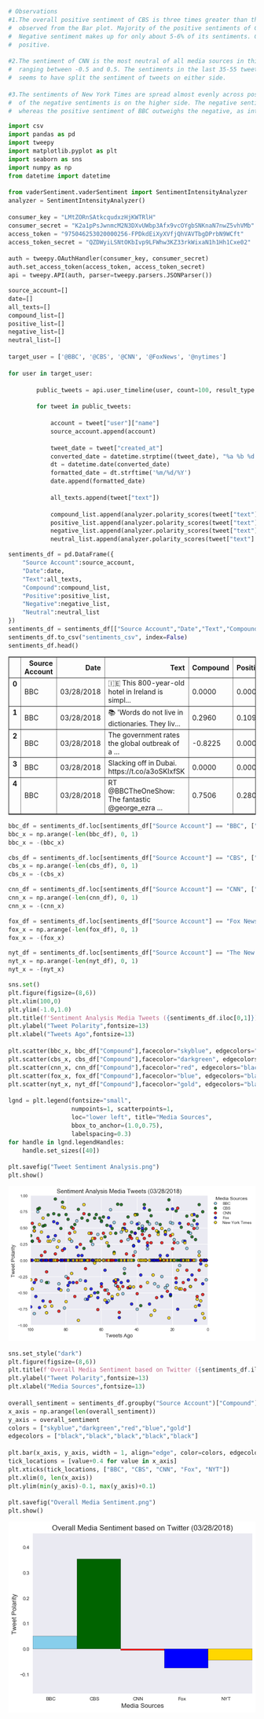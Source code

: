 

```python
# Observations
#1.The overall positive sentiment of CBS is three times greater than that of the next most positive sentiment, BBC, as 
#  observed from the Bar plot. Majority of the positive sentiments of CBS have polarities in the 0.50 - 1.00 range. 
#  Negative sentiment makes up for only about 5-6% of its sentiments. CBS singularly makes the entire dataset look more 
#  positive.

#2.The sentiment of CNN is the most neutral of all media sources in this dataset. More than 75% of the sentiments have polarities
#  ranging between -0.5 and 0.5. The sentiments in the last 35-55 tweets show a polrizing effect, possibly from an event that 
#  seems to have split the sentiment of tweets on either side. 

#3.The sentiments of New York Times are spread almost evenly across positive, negative and neutral; although the polarity of
#  of the negative sentiments is on the higher side. The negative sentiment of Fox news outweighs the positive,  
#  whereas the positive sentiment of BBC outweighs the negative, as interpreted from the Scatter plot. 
```


```python
import csv
import pandas as pd
import tweepy
import matplotlib.pyplot as plt
import seaborn as sns
import numpy as np
from datetime import datetime

from vaderSentiment.vaderSentiment import SentimentIntensityAnalyzer
analyzer = SentimentIntensityAnalyzer()

consumer_key = "LMtZORnSAtkcqudxzHjKWTRlH"
consumer_secret = "K2a1pPsJwnmcM2N3DXvUWbp3Afx9vcOYgbSNKnaN7nwZ5vhVMb"
access_token = "975046253020000256-FPDkdEiXyXVfjQhVAVTbgDPrbN9WCft"
access_token_secret = "QZDWyiLSNtOKbIvp9LFWhw3KZ33rkWixaN1h1Hh1Cxe02"

auth = tweepy.OAuthHandler(consumer_key, consumer_secret)
auth.set_access_token(access_token, access_token_secret)
api = tweepy.API(auth, parser=tweepy.parsers.JSONParser())
```


```python
source_account=[]
date=[]
all_texts=[]
compound_list=[]
positive_list=[]
negative_list=[]
neutral_list=[]

target_user = ['@BBC', '@CBS', '@CNN', '@FoxNews', '@nytimes']
        
for user in target_user:
        
        public_tweets = api.user_timeline(user, count=100, result_type ="recent")        
    
        for tweet in public_tweets:
       
            account = tweet["user"]["name"]
            source_account.append(account)
            
            tweet_date = tweet["created_at"]
            converted_date = datetime.strptime((tweet_date), "%a %b %d %H:%M:%S %z %Y")
            dt = datetime.date(converted_date)
            formatted_date = dt.strftime('%m/%d/%Y')
            date.append(formatted_date)
        
            all_texts.append(tweet["text"])
        
            compound_list.append(analyzer.polarity_scores(tweet["text"])["compound"])
            positive_list.append(analyzer.polarity_scores(tweet["text"])["pos"])
            negative_list.append(analyzer.polarity_scores(tweet["text"])["neg"])
            neutral_list.append(analyzer.polarity_scores(tweet["text"] )["neu"])    
```


```python
sentiments_df = pd.DataFrame({
    "Source Account":source_account,
    "Date":date,
    "Text":all_texts,
    "Compound":compound_list,
    "Positive":positive_list,
    "Negative":negative_list,
    "Neutral":neutral_list
})
sentiments_df = sentiments_df[["Source Account","Date","Text","Compound","Positive","Negative","Neutral"]]
sentiments_df.to_csv("sentiments_csv", index=False)
sentiments_df.head()
```




<div>
<style>
    .dataframe thead tr:only-child th {
        text-align: right;
    }

    .dataframe thead th {
        text-align: left;
    }

    .dataframe tbody tr th {
        vertical-align: top;
    }
</style>
<table border="1" class="dataframe">
  <thead>
    <tr style="text-align: right;">
      <th></th>
      <th>Source Account</th>
      <th>Date</th>
      <th>Text</th>
      <th>Compound</th>
      <th>Positive</th>
      <th>Negative</th>
      <th>Neutral</th>
    </tr>
  </thead>
  <tbody>
    <tr>
      <th>0</th>
      <td>BBC</td>
      <td>03/28/2018</td>
      <td>🇮🇪 This 800-year-old hotel in Ireland is simpl...</td>
      <td>0.0000</td>
      <td>0.000</td>
      <td>0.000</td>
      <td>1.000</td>
    </tr>
    <tr>
      <th>1</th>
      <td>BBC</td>
      <td>03/28/2018</td>
      <td>📚 'Words do not live in dictionaries. They liv...</td>
      <td>0.2960</td>
      <td>0.109</td>
      <td>0.000</td>
      <td>0.891</td>
    </tr>
    <tr>
      <th>2</th>
      <td>BBC</td>
      <td>03/28/2018</td>
      <td>The government rates the global outbreak of a ...</td>
      <td>-0.8225</td>
      <td>0.000</td>
      <td>0.312</td>
      <td>0.688</td>
    </tr>
    <tr>
      <th>3</th>
      <td>BBC</td>
      <td>03/28/2018</td>
      <td>Slacking off in Dubai. https://t.co/a3oSKIxfSK</td>
      <td>0.0000</td>
      <td>0.000</td>
      <td>0.000</td>
      <td>1.000</td>
    </tr>
    <tr>
      <th>4</th>
      <td>BBC</td>
      <td>03/28/2018</td>
      <td>RT @BBCTheOneShow: The fantastic @george_ezra ...</td>
      <td>0.7506</td>
      <td>0.280</td>
      <td>0.000</td>
      <td>0.720</td>
    </tr>
  </tbody>
</table>
</div>




```python
bbc_df = sentiments_df.loc[sentiments_df["Source Account"] == "BBC", ["Compound"]]
bbc_x = np.arange(-len(bbc_df), 0, 1)
bbc_x = -(bbc_x)
```


```python
cbs_df = sentiments_df.loc[sentiments_df["Source Account"] == "CBS", ["Compound"]]
cbs_x = np.arange(-len(cbs_df), 0, 1)
cbs_x = -(cbs_x)
```


```python
cnn_df = sentiments_df.loc[sentiments_df["Source Account"] == "CNN", ["Compound"]]
cnn_x = np.arange(-len(cnn_df), 0, 1)
cnn_x = -(cnn_x)
```


```python
fox_df = sentiments_df.loc[sentiments_df["Source Account"] == "Fox News", ["Compound"]]
fox_x = np.arange(-len(fox_df), 0, 1)
fox_x = -(fox_x)
```


```python
nyt_df = sentiments_df.loc[sentiments_df["Source Account"] == "The New York Times", ["Compound"]]
nyt_x = np.arange(-len(nyt_df), 0, 1)
nyt_x = -(nyt_x)
```


```python
sns.set()
plt.figure(figsize=(8,6))
plt.xlim(100,0)
plt.ylim(-1.0,1.0)
plt.title(f'Sentiment Analysis Media Tweets ({sentiments_df.iloc[0,1]})',fontsize=15)
plt.ylabel("Tweet Polarity",fontsize=13)
plt.xlabel("Tweets Ago",fontsize=13)

plt.scatter(bbc_x, bbc_df["Compound"],facecolor="skyblue", edgecolors="black", linewidth=1, alpha=0.8, label="BBC")
plt.scatter(cbs_x, cbs_df["Compound"],facecolor="darkgreen", edgecolors="black", linewidth=1, alpha=0.8, label="CBS")
plt.scatter(cnn_x, cnn_df["Compound"],facecolor="red", edgecolors="black", linewidth=1, alpha=0.8, label="CNN")
plt.scatter(fox_x, fox_df["Compound"],facecolor="blue", edgecolors="black", linewidth=1, alpha=0.8, label="Fox")
plt.scatter(nyt_x, nyt_df["Compound"],facecolor="gold", edgecolors="black", linewidth=1, alpha=0.8, label="New York Times")

lgnd = plt.legend(fontsize="small", 
                  numpoints=1, scatterpoints=1, 
                  loc="lower left", title="Media Sources", 
                  bbox_to_anchor=(1.0,0.75),
                  labelspacing=0.3)
for handle in lgnd.legendHandles:
    handle.set_sizes([40])

plt.savefig("Tweet Sentiment Analysis.png")
plt.show()
```


![png](output_9_0.png)



```python
sns.set_style("dark")
plt.figure(figsize=(8,6))
plt.title(f'Overall Media Sentiment based on Twitter ({sentiments_df.iloc[0,1]})',fontsize=15)
plt.ylabel("Tweet Polarity",fontsize=13)
plt.xlabel("Media Sources",fontsize=13)

overall_sentiment = sentiments_df.groupby("Source Account")["Compound"].mean()
x_axis = np.arange(len(overall_sentiment))
y_axis = overall_sentiment
colors = ["skyblue","darkgreen","red","blue","gold"]
edgecolors = ["black","black","black","black","black"]

plt.bar(x_axis, y_axis, width = 1, align="edge", color=colors, edgecolor=edgecolors)
tick_locations = [value+0.4 for value in x_axis]
plt.xticks(tick_locations, ["BBC", "CBS", "CNN", "Fox", "NYT"])
plt.xlim(0, len(x_axis))
plt.ylim(min(y_axis)-0.1, max(y_axis)+0.1)

plt.savefig("Overall Media Sentiment.png")
plt.show()
```


![png](output_10_0.png)

